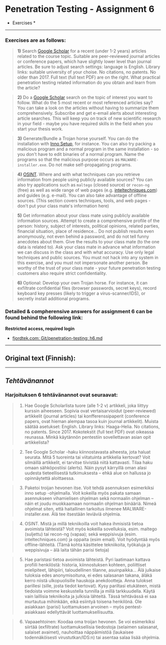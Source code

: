 Penetration Testing - Assignment 6
==============

* Exercises *
--------------

### Exercises are as follows:

> **1)** Search [Google Scholar](https://scholar.google.com/) for a recent (under 1-2 years) articles related to the course topic. Suitable are peer-reviewed journal articles or conference papers, which have slightly lower level than journal articles. Be sure to adjust search settings: language is English. Library links: suitable university of your choise. No citations, no patents. No older than 2017. Full text (full text PDF) are on the right. What practical penetration testing related information do you obtain and learn from the article?

> **2)** Do a [Google Scholar](https://scholar.google.com/) search on the topic of interest you want to follow. What do the 5 most recent or most referenced articles say? You can take a look on the articles without having to summarize them comprehensively. Subscribe and get e-email alerts about interesting article searches. This will keep you on track of new scientific research in your field - maybe you have required skills in the field when you start your thesis work.

> **3)** Generate/Bundle a Trojan horse yourself. You can do the installation with [Inno Setup](https://jrsoftware.org/isinfo.php), for instance. You can also try packing a malicious program and a normal program in the same installation - so you don't have to edit binaries of a normal program. Name the programs so that the malicious purpose occurs as `MALWARE-installer.exe`. Do not make self-propagating programs.

> **4)** [OSINT](https://en.wikipedia.org/wiki/Open-source_intelligence). Where and with what techniques can you retrieve information from people using publicly available sources? You can also try applications such as `maltego` (closed source) or `recon-ng` (free) as well as wide range of web pages (e.g. [inteltechniques.com](inteltechniques.com)) and guides (e.g. e-mail). You can also take advantage of offline sources. (This section covers techniques, tools, and web pages - don't put your class mate's information here)

> **5)** Get information about your class mate using publicly available information sources. Attempt to create a comprehensive profile of the person: history, subject of interests, political opinions, related parties, financial situation, place of residence... Do not publish results even anonymously, not even behind a password, and do not tell funny anecdotes about them. Give the results to your class mate (to the one data is related to). Ask your class mate in advance what information we can discuss in the class and with what accuracy. Use only legal techniques and public sources. You must not hack into any system in this exercise, and you must not impersonate another person. Be worthy of the trust of your class mate - your future penetration testing customers also require strict confidentiality.

> **6)** Optional: Develop your own Trojan horse. For instance, it can exfiltrate confidential files (browser passwords, secret keys), record keyboard key presses (likely to trigger a virus-scanner/IDS), or secretly install additional programs.

### Detailed & compherensive answers for assignment 6 can be found behind the following link:

**Restricted access, required login**

- [fjordtek.com: Git/penetration-testing: h6.md](https://fjordtek.com/git/Fincer/penetration-testing/src/branch/master/exercises/h6.md)

--------------

## Original text (Finnish):

--------------

*Tehtävänannot*
--------------

### Harjoituksen 6 tehtävänannot ovat seuraavat:

> 1) Hae Google Scholarlista tuore (alle 1-2 v) artikkeli, joka liittyy kurssin aiheeseen. Sopivia ovat vertaisarvioidut (peer-reviewed) artikkelit (journal articles) tai  konfferenssipaperit (conference papers, ovat hieman alempaa tasoa kuin journal artikkelit). Muista säätää asetukset: English. Library links: Haaga-Helia. No citations, no patents. Since 2017. Kokotekstit (full text PDF) ovat oikeassa reunassa. Minkä käytännön pentestiin sovellettavan asian opit artikkelista?

> 2) Tee Google Scholar -haku kiinnostavasta aiheesta, jota haluat seurata. Mitä 5 tuoreinta tai viitatuinta artikkelia kertovat? Voit silmäillä artikkelit, ei tarvitse tiivistää niitä kattavasti. Tilaa haku omaan sähköpostiisi (alerts). Näin pysyt kärryillä oman alasi uudesta tieteellisestä tutkimuksesta – ehkä alue on hallussa jo opinnäytettä aloittaessa.

> 3) Paketoi troijan hevonen itse. Voit tehdä asennuksen esimerkiksi inno setup -ohjelmalla. Voit kokeilla myös pakata samaan asennukseen vihamielisen ohjelman sekä normaalin ohjelman – näin et joudu muokkaamaan normaalin ohjelman binääriä. Nimeä ohjelmat siten, että haitallinen tarkoitus ilmenee MALWARE-installer.exe. Älä tee itsestään leviäviä ohjelmia.

> 4) OSINT. Mistä ja millä tekniikoilla voit hakea ihmisistä tietoa avoimista lähteistä? Voit myös kokeilla sovelluksia, esim. maltego (suljettu) tai recon-ng (vapaa); sekä weppisivuja (esim. inteltechniques.com) ja oppaita (esim email). Voit hyödyntää myös offline-lähteitä. (Tämä kohta käsittelee tekniikoita, työkaluja ja weppisivuja – älä laita tähän parisi tietoja)

> 5) Hae paristasi tietoa avoimista lähteistä. Pyri laatimaan kattava profiili henkilöstä: historia, kiinnostuksen kohteen, poliittiset mielipiteet, lähipiiri, taloudellinen tilanne, asuinpaikka… Älä julkaise tuloksia edes anonymisoituna, ei edes salasanan takana, äläkä kerro niistä ulkopuolisille hauskoja anekdootteja. Anna tulokset parillesi (sille, josta tiedot kertovat). Kysy pariltasi etukäteen, mistä tiedoista voimme keskustella tunnilla ja millä tarkkuudella. Käytä vain laillisia tekniikoita ja julkisia lähteitä. Tässä tehtävässä ei saa murtautua mihinkään, eikä esiintyä toisena henkilönä. Ole asiakkaan (parisi) luottamuksen arvoinen – myös pentest-asiakkaasi edellyttävät luottamuksellisuutta.

> 6) Vapaaehtoinen: Koodaa oma troijan hevonen. Se voi esimerkiksi siirtää (exfiltrate) luottamuksellisia tiedostoja (selaimen salasanat, salaiset avaimet), nauhoittaa näppäimistöä (laukaisee todennäköisesti virustutkan/IDS:n) tai asentaa salaa lisää ohjelmia.
